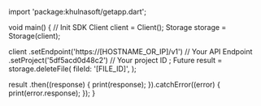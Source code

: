 import 'package:khulnasoft/getapp.dart';

void main() { // Init SDK
  Client client = Client();
  Storage storage = Storage(client);

  client
    .setEndpoint('https://[HOSTNAME_OR_IP]/v1') // Your API Endpoint
    .setProject('5df5acd0d48c2') // Your project ID
  ;
  Future result = storage.deleteFile(
    fileId: '[FILE_ID]',
  );

  result
    .then((response) {
      print(response);
    }).catchError((error) {
      print(error.response);
  });
}
